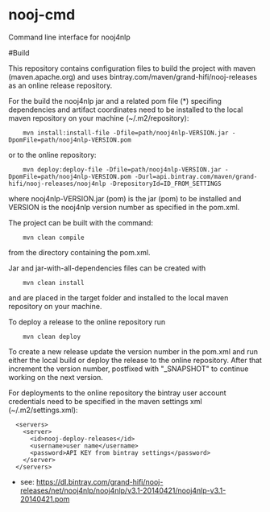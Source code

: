 nooj-cmd
========

Command line interface for nooj4nlp

#Build

This repository contains configuration files to build the project with maven (maven.apache.org) and uses bintray.com/maven/grand-hifi/nooj-releases as an online release repository.

For the build the nooj4nlp jar and a related pom file (*) specifing dependencies and artifact coordinates need to be installed to the local maven repository on your machine (~/.m2/repository):
```Shell
	mvn install:install-file -Dfile=path/nooj4nlp-VERSION.jar -DpomFile=path/nooj4nlp-VERSION.pom
```
or to the online repository:
```Shell
	mvn deploy:deploy-file -Dfile=path/nooj4nlp-VERSION.jar -DpomFile=path/nooj4nlp-VERSION.pom -Durl=api.bintray.com/maven/grand-hifi/nooj-releases/nooj4nlp -DrepositoryId=ID_FROM_SETTINGS
```
where nooj4nlp-VERSION.jar (pom) is the jar (pom) to be installed and VERSION is the nooj4nlp version number as specified in the pom.xml.

The project can be built with the command:
```Shell
	mvn clean compile
```
from the directory containing the pom.xml.

Jar and jar-with-all-dependencies files can be created with
```Shell
	mvn clean install
```
and are placed in the target folder and installed to the local maven repository on your machine.

To deploy a release to the online repository run
```Shell
	mvn clean deploy
```

To create a new release update the version number in the pom.xml and run either the local build or deploy the release to the online repository. After that increment the version number, postfixed with "_SNAPSHOT" to continue working on the next version.

For deployments to the online repository the bintray user account credentials need to be specified in the maven settings xml (~/.m2/settings.xml):
```
  <servers>
    <server>
      <id>nooj-deploy-releases</id>
      <username>user name</username>
      <password>API KEY from bintray settings</password>
    </server>
  </servers>
```

* see: https://dl.bintray.com/grand-hifi/nooj-releases/net/nooj4nlp/nooj4nlp/v3.1-20140421/nooj4nlp-v3.1-20140421.pom